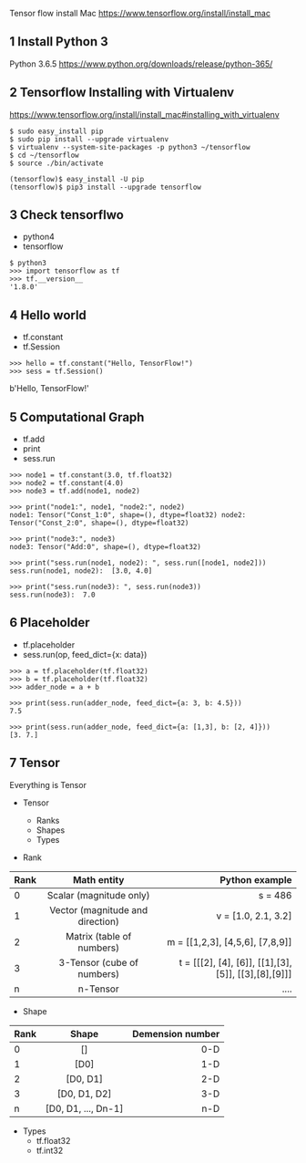 Tensor flow install Mac
https://www.tensorflow.org/install/install_mac

## 1 Install Python 3
Python 3.6.5 
https://www.python.org/downloads/release/python-365/

## 2 Tensorflow Installing with Virtualenv 
https://www.tensorflow.org/install/install_mac#installing_with_virtualenv

```
$ sudo easy_install pip
$ sudo pip install --upgrade virtualenv 
$ virtualenv --system-site-packages -p python3 ~/tensorflow
$ cd ~/tensorflow
$ source ./bin/activate

(tensorflow)$ easy_install -U pip
(tensorflow)$ pip3 install --upgrade tensorflow

```

## 3 Check tensorflwo 

- python4 
- tensorflow

```
$ python3 
>>> import tensorflow as tf 
>>> tf.__version__
'1.8.0'
```


## 4 Hello world 

- tf.constant
- tf.Session

```
>>> hello = tf.constant("Hello, TensorFlow!")
>>> sess = tf.Session()
```
b'Hello, TensorFlow!'

## 5 Computational Graph 

- tf.add
- print 
- sess.run

```
>>> node1 = tf.constant(3.0, tf.float32)
>>> node2 = tf.constant(4.0)
>>> node3 = tf.add(node1, node2)

>>> print("node1:", node1, "node2:", node2)
node1: Tensor("Const_1:0", shape=(), dtype=float32) node2: Tensor("Const_2:0", shape=(), dtype=float32)

>>> print("node3:", node3)
node3: Tensor("Add:0", shape=(), dtype=float32)

>>> print("sess.run(node1, node2): ", sess.run([node1, node2]))
sess.run(node1, node2):  [3.0, 4.0]

>>> print("sess.run(node3): ", sess.run(node3))
sess.run(node3):  7.0

```

## 6 Placeholder

- tf.placeholder
- sess.run(op, feed_dict={x: data})

```
>>> a = tf.placeholder(tf.float32)
>>> b = tf.placeholder(tf.float32)
>>> adder_node = a + b

>>> print(sess.run(adder_node, feed_dict={a: 3, b: 4.5}))
7.5

>>> print(sess.run(adder_node, feed_dict={a: [1,3], b: [2, 4]}))
[3. 7.]
```

## 7 Tensor

Everything is Tensor 

- Tensor
  - Ranks 
  - Shapes 
  - Types 
 
- Rank 

| Rank | Math entity           | Python example  |
| ---- |:-------------------------------:| -----:|
| 0    | Scalar (magnitude only)         | s = 486 |
| 1    | Vector (magnitude and direction)| v = [1.0, 2.1, 3.2] |
| 2    | Matrix (table of numbers)       | m = [[1,2,3], [4,5,6], [7,8,9]] |
| 3    | 3-Tensor (cube of numbers)      | t = [[[2], [4], [6]], [[1],[3],[5]], [[3],[8],[9]]]  |
| n    | n-Tensor                        | .... |

- Shape

| Rank | Shape               | Demension number |
| ---- |:-------------------:| ----------------:|
| 0    | []                  | 0-D              |
| 1    | [D0]                | 1-D              |
| 2    | [D0, D1]            | 2-D              |
| 3    | [D0, D1, D2]        | 3-D              |
| n    | [D0, D1, ..., Dn-1] | n-D              |

- Types 
  - tf.float32
  - tf.int32


